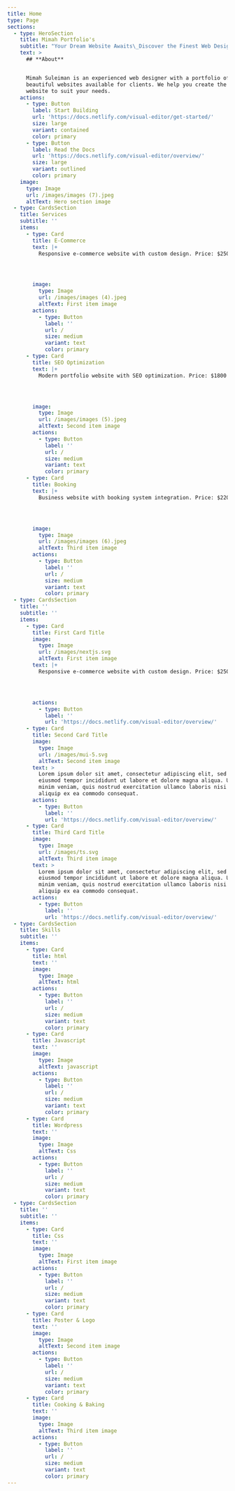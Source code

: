 ```yaml
---
title: Home
type: Page
sections:
  - type: HeroSection
    title: Mimah Portfolio's
    subtitle: "Your Dream Website Awaits\_Discover the Finest Web Designs Tailored For Your Business"
    text: >
      ## **About**


      Mimah Suleiman is an experienced web designer with a portfolio of
      beautiful websites available for clients. We help you create the perfect
      website to suit your needs.
    actions:
      - type: Button
        label: Start Building
        url: 'https://docs.netlify.com/visual-editor/get-started/'
        size: large
        variant: contained
        color: primary
      - type: Button
        label: Read the Docs
        url: 'https://docs.netlify.com/visual-editor/overview/'
        size: large
        variant: outlined
        color: primary
    image:
      type: Image
      url: /images/images (7).jpeg
      altText: Hero section image
  - type: CardsSection
    title: Services
    subtitle: ''
    items:
      - type: Card
        title: E-Commerce
        text: |+
          Responsive e-commerce website with custom design. Price: $2500




        image:
          type: Image
          url: /images/images (4).jpeg
          altText: First item image
        actions:
          - type: Button
            label: ''
            url: /
            size: medium
            variant: text
            color: primary
      - type: Card
        title: SEO Optimization
        text: |+
          Modern portfolio website with SEO optimization. Price: $1800




        image:
          type: Image
          url: /images/images (5).jpeg
          altText: Second item image
        actions:
          - type: Button
            label: ''
            url: /
            size: medium
            variant: text
            color: primary
      - type: Card
        title: Booking
        text: |+
          Business website with booking system integration. Price: $2200




        image:
          type: Image
          url: /images/images (6).jpeg
          altText: Third item image
        actions:
          - type: Button
            label: ''
            url: /
            size: medium
            variant: text
            color: primary
  - type: CardsSection
    title: ''
    subtitle: ''
    items:
      - type: Card
        title: First Card Title
        image:
          type: Image
          url: /images/nextjs.svg
          altText: First item image
        text: |+
          Responsive e-commerce website with custom design. Price: $2500




        actions:
          - type: Button
            label: ''
            url: 'https://docs.netlify.com/visual-editor/overview/'
      - type: Card
        title: Second Card Title
        image:
          type: Image
          url: /images/mui-5.svg
          altText: Second item image
        text: >
          Lorem ipsum dolor sit amet, consectetur adipiscing elit, sed do
          eiusmod tempor incididunt ut labore et dolore magna aliqua. Ut enim ad
          minim veniam, quis nostrud exercitation ullamco laboris nisi ut
          aliquip ex ea commodo consequat.
        actions:
          - type: Button
            label: ''
            url: 'https://docs.netlify.com/visual-editor/overview/'
      - type: Card
        title: Third Card Title
        image:
          type: Image
          url: /images/ts.svg
          altText: Third item image
        text: >
          Lorem ipsum dolor sit amet, consectetur adipiscing elit, sed do
          eiusmod tempor incididunt ut labore et dolore magna aliqua. Ut enim ad
          minim veniam, quis nostrud exercitation ullamco laboris nisi ut
          aliquip ex ea commodo consequat.
        actions:
          - type: Button
            label: ''
            url: 'https://docs.netlify.com/visual-editor/overview/'
  - type: CardsSection
    title: Skills
    subtitle: ''
    items:
      - type: Card
        title: html
        text: ''
        image:
          type: Image
          altText: html
        actions:
          - type: Button
            label: ''
            url: /
            size: medium
            variant: text
            color: primary
      - type: Card
        title: Javascript
        text: ''
        image:
          type: Image
          altText: javascript
        actions:
          - type: Button
            label: ''
            url: /
            size: medium
            variant: text
            color: primary
      - type: Card
        title: Wordpress
        text: ''
        image:
          type: Image
          altText: Css
        actions:
          - type: Button
            label: ''
            url: /
            size: medium
            variant: text
            color: primary
  - type: CardsSection
    title: ''
    subtitle: ''
    items:
      - type: Card
        title: Css
        text: ''
        image:
          type: Image
          altText: First item image
        actions:
          - type: Button
            label: ''
            url: /
            size: medium
            variant: text
            color: primary
      - type: Card
        title: Poster & Logo
        text: ''
        image:
          type: Image
          altText: Second item image
        actions:
          - type: Button
            label: ''
            url: /
            size: medium
            variant: text
            color: primary
      - type: Card
        title: Cooking & Baking
        text: ''
        image:
          type: Image
          altText: Third item image
        actions:
          - type: Button
            label: ''
            url: /
            size: medium
            variant: text
            color: primary
---
```

